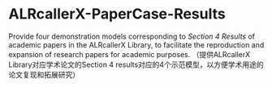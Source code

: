 # ALRcallerX-PaperCase-Results
Provide four demonstration models corresponding to *Section 4 Results* of academic papers in the ALRcallerX Library, to facilitate the reproduction and expansion of research papers for academic purposes. （提供ALRcallerX Library对应学术论文的Section 4 results对应的4个示范模型，以方便学术用途的论文复现和拓展研究）
